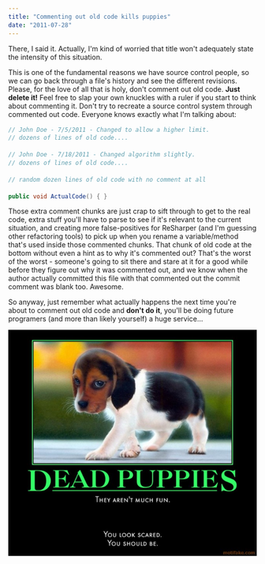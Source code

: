 ```yaml
---
title: "Commenting out old code kills puppies"
date: "2011-07-28"
---
```


There, I said it. Actually, I'm kind of worried that title won't adequately state the intensity of this situation.

This is one of the fundamental reasons we have source control people, so we can go back through a file's history and see the different revisions. Please, for the love of all that is holy, don't comment out old code. **Just delete it!** Feel free to slap your own knuckles with a ruler if you start to think about commenting it. Don't try to recreate a source control system through commented out code. Everyone knows exactly what I'm talking about:

```csharp
// John Doe - 7/5/2011 - Changed to allow a higher limit.
// dozens of lines of old code....

// John Doe - 7/18/2011 - Changed algorithm slightly.
// dozens of lines of old code....

// random dozen lines of old code with no comment at all

public void ActualCode() { }
```

Those extra comment chunks are just crap to sift through to get to the real code, extra stuff you'll have to parse to see if it's relevant to the current situation, and creating more false-positives for ReSharper (and I'm guessing other refactoring tools) to pick up when you rename a variable/method that's used inside those commented chunks. That chunk of old code at the bottom without even a hint as to why it's commented out? That's the worst of the worst - someone's going to sit there and stare at it for a good while before they figure out why it was commented out, and we know when the author actually committed this file with that commented out the commit comment was blank too. Awesome.

So anyway, just remember what actually happens the next time you're about to comment out old code and **don't do it**, you'll be doing future programers (and more than likely yourself) a huge service...

![Commenting code kills puppies](/assets/2011/dead_puppies.jpg "Commenting code kills puppies")

